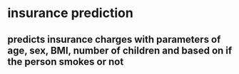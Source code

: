 # insurance prediction
## predicts insurance charges with parameters of age, sex, BMI, number of children and based on if the person smokes or not
